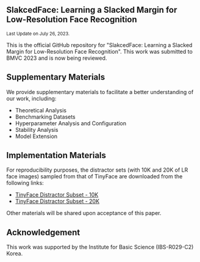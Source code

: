 ## SlakcedFace: Learning a Slacked Margin for Low-Resolution Face Recognition
<sub>Last Update on July 26, 2023.</sub>

This is the official GitHub repository for "SlakcedFace: Learning a Slacked Margin for Low-Resolution Face Recognition".
This work was submitted to BMVC 2023 and is now being reviewed.

## Supplementary Materials

We provide supplementary materials to facilitate a better understanding of our work, including: <br>
+  Theoretical Analysis
+  Benchmarking Datasets
+  Hyperparameter Analysis and Configuration
+  Stability Analysis
+  Model Extension

## Implementation Materials

For reproducibility purposes, the distractor sets (with 10K and 20K of LR face images) sampled from that of TinyFace are downloaded from the following links:
+  [TinyFace Distractor Subset - 10K](https://drive.google.com/file/d/1fFBPODGQuGVBzGCLfBu7V123XnQdn0zJ/view?usp=drive_link)
+  [TinyFace Distractor Subset - 20K](https://drive.google.com/file/d/1pmASrQvTWu7VDoW4VQtbs1T1AG8Apw9F/view?usp=drive_link)

Other materials will be shared upon acceptance of this paper. 

## Acknowledgement

This work was supported by the Institute for Basic Science (IBS-R029-C2) Korea.
